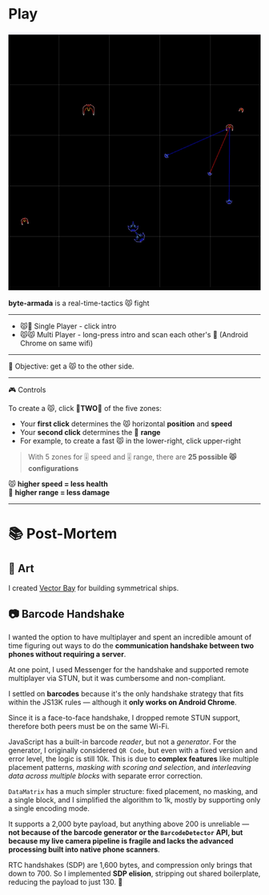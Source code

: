 <h1><a href="https://bacionejs.github.io/byte-armada/" style="text-decoration: none; color: inherit;">Play</a></h1>

[![Demo – Click to Play](README.jpg)](https://bacionejs.github.io/byte-armada/)

**byte-armada** is a real-time-tactics 😾 fight

---

- 😾🤖 Single Player - click intro  
- 😾😾 Multi  Player - long-press intro and scan each other's 📱 (Android Chrome on same wifi)   

---

🥅 Objective: get a 😾 to the other side.

---

🎮 Controls

To create a 😾, click 🚨**TWO**🚨 of the five zones:

- Your **first click** determines the 😾 horizontal **position** and **speed**  
- Your **second click** determines the 🔫 **range**  
- For example, to create a fast 😾 in the lower-right, click upper-right  

> With 5 zones for 🎚️ speed and 🎚️ range, there are **25 possible 😾 configurations**  

😾 **higher speed = less health**  
🔫 **higher range = less damage**  

---

# 📚 Post-Mortem

## 🎨 Art

I created [Vector Bay](//github.com/bacionejs/vectorbay) for building symmetrical ships.

## 📷 Barcode Handshake

I wanted the option to have multiplayer and spent an incredible amount of time figuring out ways to do the **communication handshake between two phones without requiring a server**.

At one point, I used Messenger for the handshake and supported remote multiplayer via STUN, but it was cumbersome and non-compliant.

I settled on **barcodes** because it's the only handshake strategy that fits within the JS13K rules — although it **only works on Android Chrome**.

Since it is a face-to-face handshake, I dropped remote STUN support, therefore both peers must be on the same Wi-Fi.

JavaScript has a built-in barcode *reader*, but not a *generator*. For the generator, I originally considered `QR Code`, but even with a fixed version and error level, the logic is still 10k. This is due to **complex features** like multiple placement patterns, *masking with scoring and selection*, and *interleaving data across multiple blocks* with separate error correction.

`DataMatrix` has a much simpler structure: fixed placement, no masking, and a single block, and I simplified the algorithm to 1k, mostly by supporting only a single encoding mode.

It supports a 2,000 byte payload, but anything above 200 is unreliable — **not because of the barcode generator or the `BarcodeDetector` API, but because my live camera pipeline is fragile and lacks the advanced processing built into native phone scanners**.

RTC handshakes (SDP) are 1,600 bytes, and compression only brings that down to 700. So I implemented **SDP elision**, stripping out shared boilerplate, reducing the payload to just 130. 🎉


